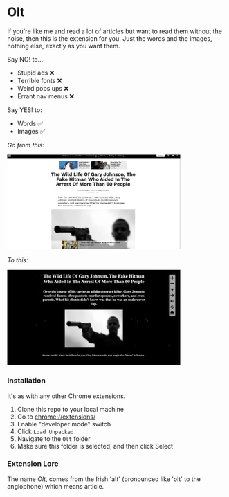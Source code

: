 # Olt
If you're like me and read a lot of articles but want to read them without the noise, then this is the extension for you. Just the words and the images, nothing else, exactly as you want them.

Say NO! to...
* Stupid ads ❌
* Terrible fonts ❌
* Weird pops ups ❌
* Errant nav menus ❌

Say YES! to:
* Words ✅
* Images ✅

*Go from this:*

<img src="src/img/readme/noisy.png" alt="drawing" width="400"/>


*To this:*

<img src="src/img/readme/action-shot-1.png" alt="drawing" width="400"/>

### Installation
It's as with any other Chrome extensions.
1. Clone this repo to your local machine
2. Go to [chrome://extensions/](chrome://extensions/)
3. Enable "developer mode" switch
4. Click `Load Unpacked`
5. Navigate to the `Olt` folder
6. Make sure this folder is selected, and then click Select


### Extension Lore 
The name *Olt*, comes from the Irish 'alt' (pronounced like 'olt' to the anglophone) which means article. 
